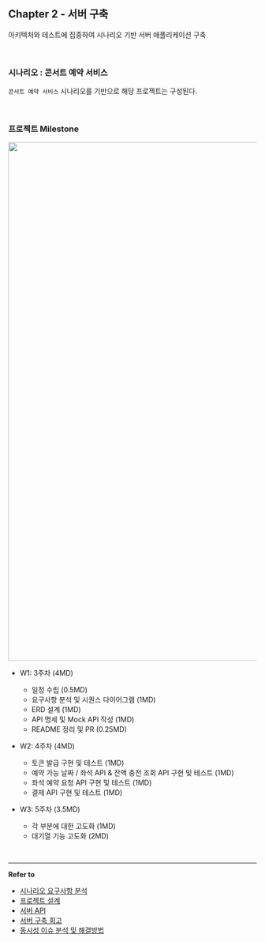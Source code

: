 ## Chapter 2 - 서버 구축

아키텍처와 테스트에 집중하여 시나리오 기반 서버 애플리케이션 구축

<br>

### 시나리오 : 콘서트 예약 서비스

`콘서트 예약 서비스` 시나리오를 기반으로 해당 프로젝트는 구성된다.

<br>

### 프로젝트 Milestone

<img src="https://github.com/user-attachments/assets/64899e18-1302-4ccc-9af9-4778bc5d2970" width="1050">

- W1: 3주차 (4MD)
  - 일정 수립 (0.5MD)
  - 요구사항 분석 및 시퀀스 다이어그램 (1MD)
  - ERD 설계 (1MD)
  - API 명세 및 Mock API 작성 (1MD)
  - README 정리 및 PR (0.25MD)


- W2: 4주차 (4MD) 
  - 토큰 발급 구현 및 테스트 (1MD)
  - 예약 가능 날짜 / 좌석 API & 잔액 충전 조회 API 구현 및 테스트 (1MD)
  - 좌석 예약 요청 API 구현 및 테스트 (1MD)
  - 결제 API 구현 및 테스트 (1MD)


- W3: 5주차 (3.5MD)
  - 각 부분에 대한 고도화 (1MD)
  - 대기열 기능 고도화 (2MD)

<br>

---

**Refer to**
- [시나리오 요구사항 분석](./docs/README_ANALYSIS.md)
- [프로젝트 설계](./docs/README_DESIGN.md)
- [서버 API](./docs/README_SWAGGER.md)
- [서버 구축 회고](./docs/README_MEMOIR.md)
- [동시성 이슈 분석 및 해결방법](./docs/README_CONCURRENCY.md)
<br>

